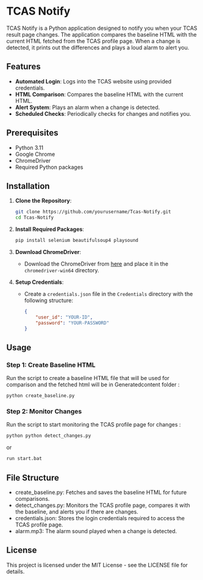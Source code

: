 # TCAS Notify

TCAS Notify is a Python application designed to notify you when your TCAS result page changes. The application compares the baseline HTML with the current HTML fetched from the TCAS profile page. When a change is detected, it prints out the differences and plays a loud alarm to alert you.

## Features

- **Automated Login**: Logs into the TCAS website using provided credentials.
- **HTML Comparison**: Compares the baseline HTML with the current HTML.
- **Alert System**: Plays an alarm when a change is detected.
- **Scheduled Checks**: Periodically checks for changes and notifies you.

## Prerequisites

- Python 3.11
- Google Chrome
- ChromeDriver
- Required Python packages

## Installation

1. **Clone the Repository**:
    ```bash
    git clone https://github.com/yourusername/Tcas-Notify.git
    cd Tcas-Notify
    ```

2. **Install Required Packages**:
    ```bash
    pip install selenium beautifulsoup4 playsound
    ```

3. **Download ChromeDriver**:
    - Download the ChromeDriver from [here](https://sites.google.com/a/chromium.org/chromedriver/downloads) and place it in the `chromedriver-win64` directory.

4. **Setup Credentials**:
    - Create a `credentials.json` file in the `Credentials` directory with the following structure:
      ```json
      {
          "user_id": "YOUR-ID",
          "password": "YOUR-PASSWORD"
      }
      ```

## Usage

### Step 1: Create Baseline HTML

Run the script to create a baseline HTML file that will be used for comparison and the fetched html will be in Generatedcontent folder :

```bash
python create_baseline.py
```
### Step 2: Monitor Changes

Run the script to start monitoring the TCAS profile page for changes :

```bash
python python detect_changes.py
```
or
```bash
run start.bat
```

## File Structure
- create_baseline.py: Fetches and saves the baseline HTML for future comparisons.
- detect_changes.py: Monitors the TCAS profile page, compares it with the baseline, and alerts you if there are changes.
- credentials.json: Stores the login credentials required to access the TCAS profile page.
- alarm.mp3: The alarm sound played when a change is detected.

## License
This project is licensed under the MIT License - see the LICENSE file for details.

